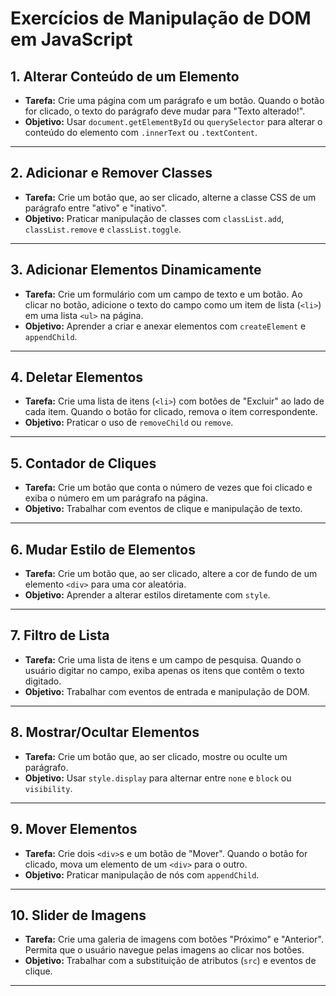 # Exercícios de Manipulação de DOM em JavaScript

## 1. Alterar Conteúdo de um Elemento
- **Tarefa:** Crie uma página com um parágrafo e um botão. Quando o botão for clicado, o texto do parágrafo deve mudar para "Texto alterado!".
- **Objetivo:** Usar `document.getElementById` ou `querySelector` para alterar o conteúdo do elemento com `.innerText` ou `.textContent`.

---

## 2. Adicionar e Remover Classes
- **Tarefa:** Crie um botão que, ao ser clicado, alterne a classe CSS de um parágrafo entre "ativo" e "inativo".
- **Objetivo:** Praticar manipulação de classes com `classList.add`, `classList.remove` e `classList.toggle`.

---

## 3. Adicionar Elementos Dinamicamente
- **Tarefa:** Crie um formulário com um campo de texto e um botão. Ao clicar no botão, adicione o texto do campo como um item de lista (`<li>`) em uma lista `<ul>` na página.
- **Objetivo:** Aprender a criar e anexar elementos com `createElement` e `appendChild`.

---

## 4. Deletar Elementos
- **Tarefa:** Crie uma lista de itens (`<li>`) com botões de "Excluir" ao lado de cada item. Quando o botão for clicado, remova o item correspondente.
- **Objetivo:** Praticar o uso de `removeChild` ou `remove`.

---

## 5. Contador de Cliques
- **Tarefa:** Crie um botão que conta o número de vezes que foi clicado e exiba o número em um parágrafo na página.
- **Objetivo:** Trabalhar com eventos de clique e manipulação de texto.

---

## 6. Mudar Estilo de Elementos
- **Tarefa:** Crie um botão que, ao ser clicado, altere a cor de fundo de um elemento `<div>` para uma cor aleatória.
- **Objetivo:** Aprender a alterar estilos diretamente com `style`.

---

## 7. Filtro de Lista
- **Tarefa:** Crie uma lista de itens e um campo de pesquisa. Quando o usuário digitar no campo, exiba apenas os itens que contêm o texto digitado.
- **Objetivo:** Trabalhar com eventos de entrada e manipulação de DOM.

---

## 8. Mostrar/Ocultar Elementos
- **Tarefa:** Crie um botão que, ao ser clicado, mostre ou oculte um parágrafo.
- **Objetivo:** Usar `style.display` para alternar entre `none` e `block` ou `visibility`.

---

## 9. Mover Elementos
- **Tarefa:** Crie dois `<div>`s e um botão de "Mover". Quando o botão for clicado, mova um elemento de um `<div>` para o outro.
- **Objetivo:** Praticar manipulação de nós com `appendChild`.

---

## 10. Slider de Imagens
- **Tarefa:** Crie uma galeria de imagens com botões "Próximo" e "Anterior". Permita que o usuário navegue pelas imagens ao clicar nos botões.
- **Objetivo:** Trabalhar com a substituição de atributos (`src`) e eventos de clique.

---
